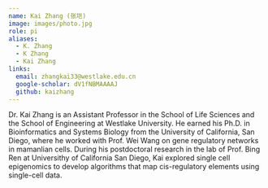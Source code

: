 ```yaml
---
name: Kai Zhang (张垲)
image: images/photo.jpg
role: pi
aliases:
  - K. Zhang
  - K Zhang
  - Kai Zhang
links:
  email: zhangkai33@westlake.edu.cn
  google-scholar: dV1fNBMAAAAJ
  github: kaizhang
---
```


Dr. Kai Zhang is an Assistant Professor in the School of Life Sciences and the School of Engineering at Westlake University.
He earned his Ph.D. in Bioinformatics and Systems Biology from the University of California, San Diego, where he worked with Prof. Wei Wang on gene regulatory networks in mamanlian cells.
During his postdoctoral research in the lab of Prof. Bing Ren at Universithy of California San Diego, Kai explored single cell epigenomics to develop algorithms that map cis-regulatory elements using single-cell data.

